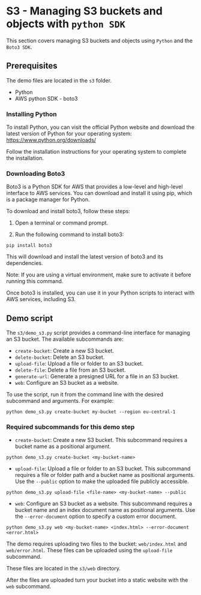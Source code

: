 # S3 - Managing S3 buckets and objects with `python SDK`

This section covers managing S3 buckets and objects using `Python` and the `Boto3 SDK`.

## Prerequisites

The demo files are located in the `s3` folder.

- Python
- AWS python SDK - boto3

### Installing Python

To install Python, you can visit the official Python website and download the latest version of Python for your operating system: https://www.python.org/downloads/

Follow the installation instructions for your operating system to complete the installation.

### Downloading Boto3

Boto3 is a Python SDK for AWS that provides a low-level and high-level interface to AWS services. You can download and install it using pip, which is a package manager for Python.

To download and install boto3, follow these steps:

1. Open a terminal or command prompt.

2. Run the following command to install boto3:
```
pip install boto3
```

This will download and install the latest version of boto3 and its dependencies.

Note: If you are using a virtual environment, make sure to activate it before running this command.

Once boto3 is installed, you can use it in your Python scripts to interact with AWS services, including S3.


## Demo script

The `s3/demo_s3.py` script provides a command-line interface for managing an S3 bucket. The available subcommands are:

- `create-bucket`: Create a new S3 bucket.
- `delete-bucket`: Delete an S3 bucket.
- `upload-file`: Upload a file or folder to an S3 bucket.
- `delete-file`: Delete a file from an S3 bucket.
- `generate-url`: Generate a presigned URL for a file in an S3 bucket.
- `web`: Configure an S3 bucket as a website.

To use the script, run it from the command line with the desired subcommand and arguments. For example:
```
python demo_s3.py create-bucket my-bucket --region eu-central-1
```

### Required subcommands for this demo step

- `create-bucket`: Create a new S3 bucket. This subcommand requires a bucket name as a positional argument.
```
python demo_s3.py create-bucket <my-bucket-name>
```

- `upload-file`: Upload a file or folder to an S3 bucket. This subcommand requires a file or folder path and a bucket name as positional arguments. Use the `--public` option to make the uploaded file publicly accessible.
```
python demo_s3.py upload-file <file-name> <my-bucket-name> --public
```

- `web`: Configure an S3 bucket as a website. This subcommand requires a bucket name and an index document name as positional arguments. Use the `--error-document` option to specify a custom error document.
```
python demo_s3.py web <my-bucket-name> <index.html> --error-document <error.html>
```

The demo requires uploading two files to the bucket: `web/index.html` and `web/error.html`. These files can be uploaded using the `upload-file` subcommand.

These files are located in the `s3/web` directory.

After the files are uploaded turn your bucket into a static website with the `web` subcommand.